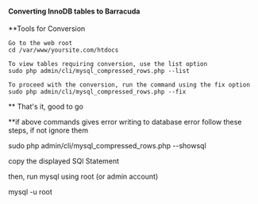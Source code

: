 #### Converting InnoDB tables to Barracuda

**Tools for Conversion

```
Go to the web root
cd /var/www/yoursite.com/htdocs

To view tables requiring conversion, use the list option
sudo php admin/cli/mysql_compressed_rows.php --list

To proceed with the conversion, run the command using the fix option
sudo php admin/cli/mysql_compressed_rows.php --fix

```
** That's it, good to go

**if above commands gives error writing to database error follow these steps, if not ignore them

sudo php admin/cli/mysql_compressed_rows.php --showsql

copy the displayed SQl Statement

then, run mysql using root (or admin account)

mysql -u root

